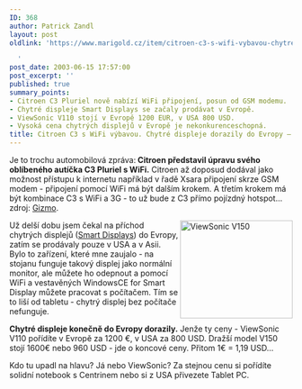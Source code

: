 ```yaml
---
ID: 368
author: Patrick Zandl
layout: post
oldlink: 'https://www.marigold.cz/item/citroen-c3-s-wifi-vybavou-chytre-displeje-dorazily-do-evropy-za-prisernou-cenu

  '
post_date: 2003-06-15 17:57:00
post_excerpt: ''
published: true
summary_points:
- Citroen C3 Pluriel nově nabízí WiFi připojení, posun od GSM modemu.
- Chytré displeje Smart Displays se začaly prodávat v Evropě.
- ViewSonic V110 stojí v Evropě 1200 EUR, v USA 800 USD.
- Vysoká cena chytrých displejů v Evropě je nekonkurenceschopná.
title: Citroen C3 s WiFi výbavou. Chytré displeje dorazily do Evropy – za příšernou cenu.
---
```


<p>
Je to trochu automobilová zpráva:<STRONG> Citroen představil úpravu svého oblíbeného autíčka C3 Pluriel s WiFi.</STRONG> Citroen až doposud dodával jako možnost přístupu k internetu například v řadě Xsara připojení skrze GSM modem - připojení pomocí WiFi má být dalším krokem. A třetím krokem má být kombinace C3 s WiFi a 3G - to už bude z C3 přímo pojízdný hotspot... zdroj: <A href="http://www.gizmo.com.au/public/News/news.asp?articleid=1984" target=_blank>Gizmo</A>.</p>

<p>
<IMG height=174 alt="ViewSonic V150" src="http://beta.marigold.cz/obrazek/viewsonicv150.jpg" width=200 align=right>Už delší dobu jsem čekal na příchod chytrých displejů (<A href="http://www.microsoft.com/windows/smartdisplay/default.asp" target=_blank>Smart Displays</A>) do Evropy, zatím se prodávaly pouze v USA a v Asii. Bylo to zařízení, které mne zaujalo - na stojanu funguje takový displej jako normální monitor, ale můžete ho odepnout a pomocí WiFi a vestavěných WindowsCE for Smart Display můžete pracovat s počítačem. Tím se to liší od tabletu - chytrý displej bez počítače nefunguje. </p>

<p>
<STRONG>Chytré displeje konečně do Evropy dorazily.</STRONG> Jenže ty ceny - ViewSonic V110 pořídíte v Evropě za 1200 &#8364;, v USA za 800 USD. Dražší model V150 stojí 1600&#8364; nebo 960 USD - jde o koncové ceny. Přitom 1&#8364; = 1,19 USD... </p>

<p>
Kdo tu upadl na hlavu? Já nebo ViewSonic? Za stejnou cenu si pořídíte solidní notebook s Centrinem nebo si z USA přivezete Tablet PC. </p>